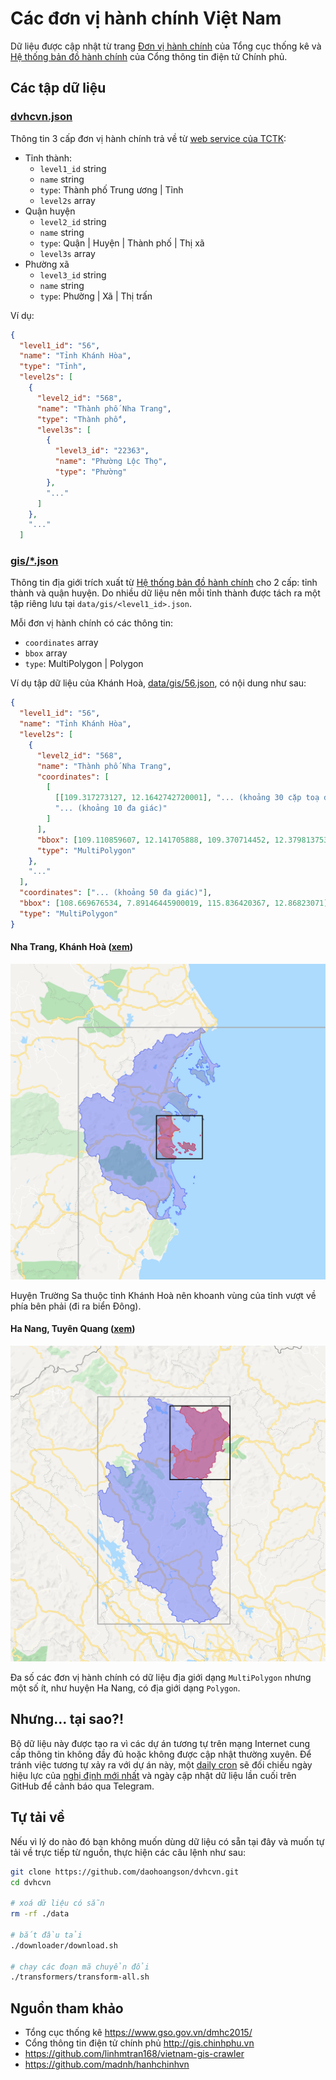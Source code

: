 # Các đơn vị hành chính Việt Nam

Dữ liệu được cập nhật từ trang [Đơn vị hành chính](https://www.gso.gov.vn/dmhc2015/) của Tổng cục thống kê và [Hệ thống bản đồ hành chính](http://gis.chinhphu.vn) của Cổng thông tin điện tử Chính phủ.

## Các tập dữ liệu

### [dvhcvn.json](/data/dvhcvn.json)

Thông tin 3 cấp đơn vị hành chính trả về từ [web service của TCTK](https://www.gso.gov.vn/dmhc2015/WebService.aspx):

- Tỉnh thành:
  - `level1_id` string
  - `name` string
  - `type`: Thành phố Trung ương | Tỉnh
  - `level2s` array
- Quận huyện
  - `level2_id` string
  - `name` string
  - `type`: Quận | Huyện | Thành phố | Thị xã
  - `level3s` array
- Phường xã
  - `level3_id` string
  - `name` string
  - `type`: Phường | Xã | Thị trấn

Ví dụ:

```json
{
  "level1_id": "56",
  "name": "Tỉnh Khánh Hòa",
  "type": "Tỉnh",
  "level2s": [
    {
      "level2_id": "568",
      "name": "Thành phố Nha Trang",
      "type": "Thành phố",
      "level3s": [
        {
          "level3_id": "22363",
          "name": "Phường Lộc Thọ",
          "type": "Phường"
        },
        "..."
      ]
    },
    "..."
  ]
```

### [gis/*.json](/data/gis/)

Thông tin địa giới trích xuất từ [Hệ thống bản đồ hành chính](http://gis.chinhphu.vn) cho 2 cấp: tỉnh thành và quận huyện.
Do nhiều dữ liệu nên mỗi tỉnh thành được tách ra một tập riêng lưu tại `data/gis/<level1_id>.json`.

Mỗi đơn vị hành chính có các thông tin:

- `coordinates` array
- `bbox` array
- `type`: MultiPolygon | Polygon

Ví dụ tập dữ liệu của Khánh Hoà, [data/gis/56.json](/data/gis/56.json), có nội dung như sau:

```json
{
  "level1_id": "56",
  "name": "Tỉnh Khánh Hòa",
  "level2s": [
    {
      "level2_id": "568",
      "name": "Thành phố Nha Trang",
      "coordinates": [
        [
          [[109.317273127, 12.1642742720001], "... (khoảng 30 cặp toạ độ)"],
          "... (khoảng 10 đa giác)"
        ]
      ],
      "bbox": [109.110859607, 12.141705888, 109.370714452, 12.3798137530001],
      "type": "MultiPolygon"
    },
    "..."
  ],
  "coordinates": ["... (khoảng 50 đa giác)"],
  "bbox": [108.669676534, 7.89146445900019, 115.836420367, 12.86823071],
  "type": "MultiPolygon"
}
```

#### Nha Trang, Khánh Hoà ([xem](https://dvhcvn.daohoangson.now.sh/demo/gis.html?level1_id=56&level2_id=568))

![GIS demo: Nha Trang, Khánh Hoà](/demo/gis/56/568.png)

Huyện Trường Sa thuộc tỉnh Khánh Hoà nên khoanh vùng của tỉnh vượt về phía bên phải (đi ra biển Đông).

#### Ha Nang, Tuyên Quang ([xem](https://dvhcvn.daohoangson.now.sh/demo/gis.html?level1_id=08&level2_id=072))

![GIS demo: Ha Nang, Tuyên Quang](/demo/gis/08/072.png)

Đa số các đơn vị hành chính có dữ liệu địa giới dạng `MultiPolygon` nhưng một số ít, như huyện Ha Nang, có địa giới dạng `Polygon`.

## Nhưng... tại sao?!

Bộ dữ liệu này được tạo ra vì các dự án tương tự trên mạng Internet cung cấp thông tin không đầy đủ hoặc không được cập nhật thường xuyên.
Để tránh việc tương tự xảy ra với dự án này, một [daily cron](/firebase/functions/src/cron.ts) sẽ đối chiếu ngày hiệu lực của [nghị định mới nhất](https://www.gso.gov.vn/dmhc2015/NghiDinh.aspx) và ngày cập nhật dữ liệu lần cuối trên GitHub để cảnh báo qua Telegram.

## Tự tải về

Nếu vì lý do nào đó bạn không muốn dùng dữ liệu có sẵn tại đây và muốn tự tải về trực tiếp từ nguồn, thực hiện các câu lệnh như sau:

```bash
git clone https://github.com/daohoangson/dvhcvn.git
cd dvhcvn

# xoá dữ liệu có sẵn
rm -rf ./data

# bắt đầu tải
./downloader/download.sh

# chạy các đoạn mã chuyển đổi
./transformers/transform-all.sh
```

## Nguồn tham khảo

- Tổng cục thống kê https://www.gso.gov.vn/dmhc2015/
- Cổng thông tin điện tử chính phủ http://gis.chinhphu.vn
- https://github.com/linhmtran168/vietnam-gis-crawler
- https://github.com/madnh/hanhchinhvn
